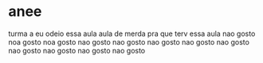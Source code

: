 # anee
turma a
eu odeio essa aula aula de merda pra que terv essa aula
nao gosto
noa gosto 
noa gosto 
nao gosto
nao gosto
nao gosto
nao gosto
nao gosto
nao gosto
nao gosto
nao gosto
nao gosto
